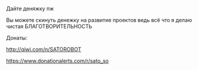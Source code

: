 
Дайте деняжку пж

Вы можете скинуть денежку на развитие проектов ведь всё что я делаю чистая БЛАГОТВОРИТЕЛЬНОСТЬ

Донаты:

http://qiwi.com/n/SATOROBOT

https://www.donationalerts.com/r/sato_so
